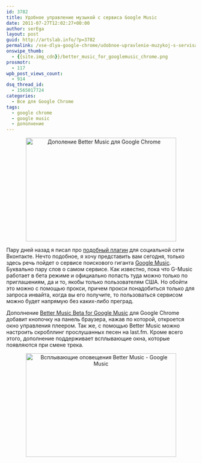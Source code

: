 ```yaml
---
id: 3782
title: Удобное управление музыкой с сервиса Google Music
date: 2011-07-27T12:02:27+00:00
author: serEga
layout: post
guid: http://artslab.info/?p=3782
permalink: /vse-dlya-google-chrome/udobnoe-upravlenie-muzykoj-s-servisa-google-music/
onswipe_thumb:
  - {{site.img_cdn}}/better_music_for_googlemusic_chrome.png
prosmotr:
  - 117
wpb_post_views_count:
  - 914
dsq_thread_id:
  - 1565017724
categories:
  - Все для Google Chrome
tags:
  - google chrome
  - google music
  - дополнение
---
```

<center>
  <img src="{{site.img_cdn}}/better_music_for_googlemusic_chrome.png" alt="Дополение Better Music для Google Chrome" title="better_music_for_googlemusic_chrome" width="400" height="275" class="alignnone size-full wp-image-3783" />
</center>

Пару дней назад я писал про [подобный плагин](http://artslab.info/vse-dlya-google-chrome/knopki-upravleniya-pleerom-vkontakte-v-interfejse-google-chrome/ "Кнопки управления плеером Вконтакте в интерфейсе Google Chrome") для социальной сети Вконтакте. Нечто подобное, я хочу представить вам сегодня, только здесь речь пойдет о сервисе поискового гиганта [Google Music](http://music.google.com). Буквально пару слов о самом сервисе. Как известно, пока что G-Music работает в бета режиме и официально попасть туда можно только по приглашениям, да и то, якобы только пользователям США. Но обойти это можно с помощью прокси, причем прокси понадобиться только для запроса инвайта, когда вы его получите, то пользоваться сервисом можно будет напрямую без каких-либо преград.

Дополнение [Better Music Beta for Google Music](https://chrome.google.com/webstore/detail/bdollfdihekkbcgmbpjddfdaeigacmia?hl=ru) для Google Chrome добавит кнопочку на панель браузера, нажав по которой, откроется окно управления плеером. Так же, с помощью Better Music можно настроить скробллинг прослушанных песен на last.fm. Кроме всего этого, дополнение поддерживает всплывающие окна, которые появляются при смене трека.

<center>
  <img src="{{site.img_cdn}}/bette_music_for_google_chrome_notification.png" alt="Всплывающие оповещения Better Music - Google Music" title="bette_music_for_google_chrome_notification" width="400" height="275" class="alignnone size-full wp-image-3784" srcset="{{site.img_cdn}}/bette_music_for_google_chrome_notification.png 400w, {{site.img_cdn}}/bette_music_for_google_chrome_notification-300x206.png 300w" sizes="(max-width: 400px) 100vw, 400px" />
</center>